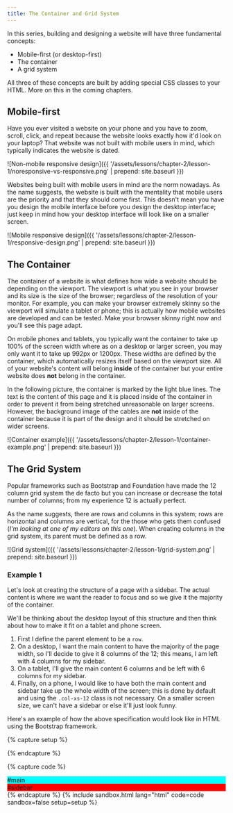 ```yaml
---
title: The Container and Grid System
---
```


In this series, building and designing a website will have three fundamental concepts:

- Mobile-first (or desktop-first)
- The container
- A grid system

All three of these concepts are built by adding special CSS classes to your HTML. More on this in the coming chapters.

## Mobile-first

Have you ever visited a website on your phone and you have to zoom, scroll, click, and repeat because the website looks exactly how it'd look on your laptop? That website was not built with mobile users in mind, which typically indicates the website is dated.

![Non-mobile responsive design]({{ '/assets/lessons/chapter-2/lesson-1/noresponsive-vs-responsive.png' | prepend: site.baseurl }})

Websites being built with mobile users in mind are the norm nowadays. As the name suggests, the website is built with the mentality that mobile users are the priority and that they should come first. This doesn't mean you have you design the mobile interface before you design the desktop interface; just keep in mind how your desktop interface will look like on a smaller screen.

![Mobile responsive design]({{ '/assets/lessons/chapter-2/lesson-1/responsive-design.png' | prepend: site.baseurl }})

## The Container

The container of a website is what defines how wide a website should be depending on the viewport. The viewport is what you see in your browser and its size is the size of the browser; regardless of the resolution of your monitor. For example, you can make your browser extremely skinny so the viewport will simulate a tablet or phone; this is actually how mobile websites are developed and can be tested. Make your browser skinny right now and you'll see this page adapt.

On mobile phones and tablets, you typically want the container to take up 100% of the screen width where as on a desktop or larger screen, you may only want it to take up 992px or 1200px. These widths are defined by the container, which automatically resizes itself based on the viewport size. All of your website's content will belong **inside** of the container but your entire website does **not** belong in the container.

In the following picture, the container is marked by the light blue lines. The text is the content of this page and it is placed inside of the container in order to prevent it from being stretched unreasonable on larger screens. However, the background image of the cables are **not** inside of the container because it is part of the design and it should be stretched on wider screens.

![Container example]({{ '/assets/lessons/chapter-2/lesson-1/container-example.png' | prepend: site.baseurl }})

## The Grid System

Popular frameworks such as Bootstrap and Foundation have made the 12 column grid system the de facto but you can increase or decrease the total number of columns; from my experience 12 is actually perfect.

As the name suggests, there are rows and columns in this system; rows are horizontal and columns are vertical, for the those who gets them confused (*I'm looking at one of my editors on this one*). When creating columns in the grid system, its parent must be defined as a row.

![Grid system]({{ '/assets/lessons/chapter-2/lesson-1/grid-system.png' | prepend: site.baseurl }})

### Example 1

Let's look at creating the structure of a page with a sidebar. The actual content is where we want the reader to focus and so we give it the majority of the container.

We'll be thinking about the desktop layout of this structure and then think about how to make it fit on a tablet and phone screen.

1. First I define the parent element to be a `row`.
1. On a desktop, I want the main content to have the majority of the page width, so I'll decide to give it 8 columns of the 12; this means, I am left with 4 columns for my sidebar.
1. On a tablet, I'll give the main content 6 columns and be left with 6 columns for my sidebar.
1. Finally, on a phone, I would like to have both the main content and sidebar take up the whole width of the screen; this is done by default and using the `.col-xs-12` class is not necessary. On a smaller screen size, we can't have a sidebar or else it'll just look funny.

Here's an example of how the above specification would look like in HTML using the Bootstrap framework.

{% capture setup %}
<style>
    #main {
        background-color: cyan;
        color: black;
    }

    #sidebar {
        background-color: red;
    }
</style>
{% endcapture %}

{% capture code %}
<div class="row">
    <div id="main" class="col-sm-6 col-md-8">
        #main
    </div>
    <div id="sidebar" class="col-sm-6 col-md-4">
        #sidebar
    </div>
</div>
{% endcapture %}
{% include sandbox.html lang="html" code=code sandbox=false setup=setup %}